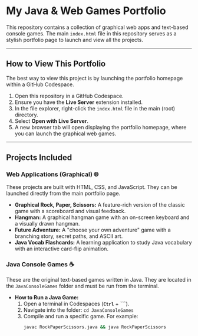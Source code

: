 # My Java & Web Games Portfolio

This repository contains a collection of graphical web apps and text-based console games. The main `index.html` file in this repository serves as a stylish portfolio page to launch and view all the projects.

---
## How to View This Portfolio

The best way to view this project is by launching the portfolio homepage within a GitHub Codespace.

1.  Open this repository in a GitHub Codespace.
2.  Ensure you have the **Live Server** extension installed.
3.  In the file explorer, right-click the `index.html` file in the main (root) directory.
4.  Select **Open with Live Server**.
5.  A new browser tab will open displaying the portfolio homepage, where you can launch the graphical web games.

---
## Projects Included

### Web Applications (Graphical) 🌐
These projects are built with HTML, CSS, and JavaScript. They can be launched directly from the main portfolio page.

* **Graphical Rock, Paper, Scissors:** A feature-rich version of the classic game with a scoreboard and visual feedback.
* **Hangman:** A graphical hangman game with an on-screen keyboard and a visually drawn hangman.
* **Future Adventure:** A "choose your own adventure" game with a branching story, secret paths, and ASCII art.
* **Java Vocab Flashcards:** A learning application to study Java vocabulary with an interactive card-flip animation.

### Java Console Games ☕️
These are the original text-based games written in Java. They are located in the `JavaConsoleGames` folder and must be run from the terminal.

* **How to Run a Java Game:**
    1.  Open a terminal in Codespaces (**`Ctrl`** + **`\``**).
    2.  Navigate into the folder: `cd JavaConsoleGames`
    3.  Compile and run a specific game. For example:
        ```bash
        javac RockPaperScissors.java && java RockPaperScissors
        ```
